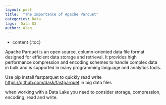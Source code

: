 ```yaml
---
layout: post
title:  "The Importance of Apache Parquet"
categories: Data
tags:  Data S3
author: Alan
---
```


* content
{:toc}

Apache Parquet is an open source, column-oriented data file format designed for efficient data storage and retrieval. It provides high performance compression and encoding schemes to handle complex data in bulk and is supported in many programming language and analytics tools.



Use pip install fastparquet
to quickly read write https://github.com/dask/fastparquet in big data files


when working with a Data Lake you need to consider storage, compression, encoding, read and write. 
